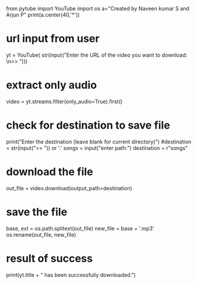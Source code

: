 from pytube import YouTube
import os
a="Created by Naveen kumar S and Arjun P"
print(a.center(40,'*'))
# url input from user
yt = YouTube(
    str(input("Enter the URL of the video you want to download: \n>> ")))
  
# extract only audio
video = yt.streams.filter(only_audio=True).first()
  
# check for destination to save file
print("Enter the destination (leave blank for current directory)")
#destination = str(input(">> ")) or '.'
songs = input("enter path:")
destination = r"songs"
  
# download the file
out_file = video.download(output_path=destination)

# save the file
base, ext = os.path.splitext(out_file)
new_file = base + '.mp3'
os.rename(out_file, new_file)
  
# result of success
print(yt.title + " has been successfully downloaded.")
